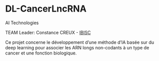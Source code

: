# DL-CancerLncRNA
AI Technologies

TEAM Leader: Constance CREUX - [IBISC](https://www.ibisc.univ-evry.fr/)

Ce projet concerne le développement d’une méthode d’IA basée sur du deep learning pour associer les ARN longs non-codants à un type de cancer et une fonction biologique.
